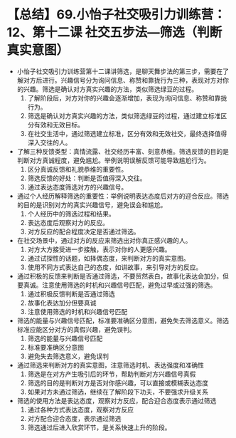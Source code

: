 # 【总结】69.小怡子社交吸引力训练营：12、第十二课 社交五步法—筛选（判断真实意图）

-   小怡子社交吸引力训练营第十二课讲筛选，是聊天舞步法的第三步，需要在了解对方后进行。兴趣信号分为询问信息、称赞和靠拢行为三种，表现对方对你的兴趣。筛选是确认对方真实兴趣的方法，类似筛选绿豆的过程。
    1.  了解阶段后，对方对你的兴趣会逐渐增加，表现为询问信息、称赞和靠拢行为。
    2.  筛选是确认对方真实兴趣的方法，类似筛选绿豆的过程，通过建立标准区分有效和无效目标。
    3.  在社交生活中，通过筛选建立标准，区分有效和无效社交，最终选择值得深入交往的人。
-   了解三种反馈类型：真情流露、社交经历丰富、刻意恭维。筛选反馈的目的是判断对方真诚程度，避免尴尬。举例说明误解反馈可能导致尴尬行为。
    1.  区分真诚反馈和礼貌恭维的重要性。
    2.  筛选反馈的好处：判断是否值得深入交往。
    3.  通过表达态度筛选对方的兴趣信号。
-   通过个人经历解释筛选的重要性：举例说明表达态度后对方的迎合反应。筛选的目的是识别对方的真实兴趣信号，避免误会和尴尬。
    1.  个人经历中的筛选过程和结果。
    2.  表达态度后观察对方的反应。
    3.  对方反应的配合程度决定是否通过筛选。
-   在社交场景中，通过对方的反应来筛选出对你真正感兴趣的人。
    1.  对方大方接受进一步接触，表示对你的人更感兴趣。
    2.  通过试探性的话题，如择偶态度，来判断对方的真实意图。
    3.  使用不同方式表达自己的态度，如讲故事，来引导对方的反应。
-   通过积极的反馈来判断是否通过筛选，不要贸然表白，故事化表达会加分，但要真诚。注意使用筛选的时机和兴趣信号匹配，避免过早或过强的筛选。
    1.  通过积极反馈判断是否通过筛选
    2.  故事化表达加分但要真诚
    3.  注意使用筛选的时机和兴趣信号匹配
-   筛选的能量与兴趣信号匹配，标准要准确区分意图，避免失去筛选意义。筛选标准应能区分对方的真假兴趣，避免误判。
    1.  筛选的能量与兴趣信号匹配
    2.  标准要准确区分意图
    3.  避免失去筛选意义，避免误判
-   通过筛选来判断对方的真实意图，注意筛选时机、表达强度和准确性
    1.  筛选是在对方产生吸引后的环节，帮助判断对方兴趣信号真假
    2.  筛选的目的是判断对方是否对你感兴趣，可以直接或模糊表达态度
    3.  如果对方未通过筛选，继续在了解阶段下功夫，不要强求升级关系
-   筛选的使用方法是表达态度，观察对方反应，配合迎合态度表示通过筛选
    1.  通过各种方式表达态度，观察对方反应
    2.  对方配合迎合态度，表示通过筛选
    3.  筛选通过后进入欣赏环节，是关系快速上升的阶段。